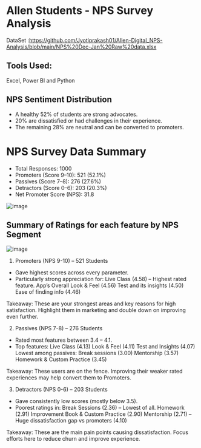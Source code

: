 # Allen Students - NPS Survey Analysis

DataSet :https://github.com/Jyotiprakash01/Allen-Digital_NPS-Analysis/blob/main/NPS%20Dec-Jan%20Raw%20data.xlsx

## Tools Used:
Excel, Power BI and Python

## NPS Sentiment Distribution 
- A healthy 52% of students are strong advocates.
- 20% are dissatisfied or had challenges in their experience.
- The remaining 28% are neutral and can be converted to promoters.

# NPS Survey Data Summary
- Total Responses: 1000
- Promoters (Score 9–10): 521 (52.1%)
- Passives (Score 7–8): 276 (27.6%)
- Detractors (Score 0–6): 203 (20.3%)
- Net Promoter Score (NPS): 31.8

![image](https://github.com/user-attachments/assets/719f8507-dbb3-4dbe-875f-c3d465f6338b)

## Summary of Ratings for each feature by NPS Segment
![image](https://github.com/user-attachments/assets/1b2e1820-1e79-4c35-bb89-56578aa32104)

1. Promoters (NPS 9-10) – 521 Students
- Gave highest scores across every parameter.
- Particularly strong appreciation for:
    Live Class (4.58) – Highest rated feature.
    App’s Overall Look & Feel (4.56)
    Test and its insights (4.50)
    Ease of finding info (4.46)

Takeaway: These are your strongest areas and key reasons for high satisfaction. Highlight them in marketing and double down on improving even further.


2. Passives (NPS 7-8) – 276 Students
- Rated most features between 3.4 – 4.1.
- Top features:
    Live Class (4.13)
    Look & Feel (4.11)
    Test and Insights (4.07)
    Lowest among passives:
    Break sessions (3.00)
    Mentorship (3.57)
    Homework & Custom Practice (3.45)

Takeaway: These users are on the fence. Improving their weaker rated experiences may help convert them to Promoters.

3. Detractors (NPS 0-6) – 203 Students
- Gave consistently low scores (mostly below 3.5).
- Poorest ratings in:
    Break Sessions (2.36) – Lowest of all.
    Homework (2.91)
    Improvement Book & Custom Practice (2.90)
    Mentorship (2.71) – Huge dissatisfaction gap vs promoters (4.10)

Takeaway: These are the main pain points causing dissatisfaction. Focus efforts here to reduce churn and improve experience.












